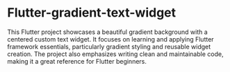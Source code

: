 # Flutter-gradient-text-widget
This Flutter project showcases a beautiful gradient background with a centered custom text widget. It focuses on learning and applying Flutter framework essentials, particularly gradient styling and reusable widget creation. The project also emphasizes writing clean and maintainable code, making it a great reference for Flutter beginners.
